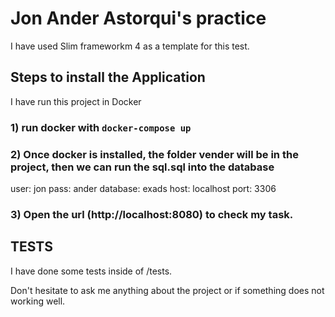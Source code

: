# Jon Ander Astorqui's practice

I have used Slim frameworkm 4 as a template for this test.

## Steps to install the Application

I have run this project in Docker

### 1) run docker with `docker-compose up`
### 2) Once docker is installed, the folder vender will be in the project, then we can run the sql.sql into the database
user: jon
pass: ander
database: exads
host: localhost
port: 3306

### 3) Open the url (http://localhost:8080) to check my task.

## TESTS

I have done some tests inside of /tests.

Don't hesitate to ask me anything about the project or if something does not working well.